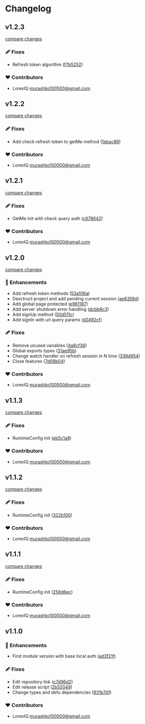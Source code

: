 # Changelog


## v1.2.3

[compare changes](https://github.com/LorexIQ/nuxt-local-auth/compare/v1.2.2...v1.2.3)

### 🩹 Fixes

- Refresh token algorithm ([f7b5252](https://github.com/LorexIQ/nuxt-local-auth/commit/f7b5252))

### ❤️ Contributors

- LorexIQ <murashko100500@gmail.com>

## v1.2.2

[compare changes](https://github.com/LorexIQ/nuxt-local-auth/compare/v1.2.1...v1.2.2)

### 🩹 Fixes

- Add check refresh token to getMe method ([1ebac89](https://github.com/LorexIQ/nuxt-local-auth/commit/1ebac89))

### ❤️ Contributors

- LorexIQ <murashko100500@gmail.com>

## v1.2.1

[compare changes](https://github.com/LorexIQ/nuxt-local-auth/compare/v1.2.0...v1.2.1)

### 🩹 Fixes

- GetMe init with check query auth ([c678642](https://github.com/LorexIQ/nuxt-local-auth/commit/c678642))

### ❤️ Contributors

- LorexIQ <murashko100500@gmail.com>

## v1.2.0

[compare changes](https://github.com/LorexIQ/nuxt-local-auth/compare/v1.1.3...v1.2.0)

### 🚀 Enhancements

- Add refresh token methods ([53a106a](https://github.com/LorexIQ/nuxt-local-auth/commit/53a106a))
- Desctruct project and add pending current session ([ae8359d](https://github.com/LorexIQ/nuxt-local-auth/commit/ae8359d))
- Add global page protected ([e961187](https://github.com/LorexIQ/nuxt-local-auth/commit/e961187))
- Add server shutdown error handling ([dcbb9c3](https://github.com/LorexIQ/nuxt-local-auth/commit/dcbb9c3))
- Add signUp method ([50d511c](https://github.com/LorexIQ/nuxt-local-auth/commit/50d511c))
- Add signIn with url query params ([d2492cf](https://github.com/LorexIQ/nuxt-local-auth/commit/d2492cf))

### 🩹 Fixes

- Remove unused variables ([4a8cf36](https://github.com/LorexIQ/nuxt-local-auth/commit/4a8cf36))
- Global exports types ([31ae95b](https://github.com/LorexIQ/nuxt-local-auth/commit/31ae95b))
- Change watch handler on refresh session in N time ([339d954](https://github.com/LorexIQ/nuxt-local-auth/commit/339d954))
- Close features ([7d08b04](https://github.com/LorexIQ/nuxt-local-auth/commit/7d08b04))

### ❤️ Contributors

- LorexIQ <murashko100500@gmail.com>

## v1.1.3

[compare changes](https://github.com/LorexIQ/nuxt-local-auth/compare/v1.1.2...v1.1.3)

### 🩹 Fixes

- RuntimeConfig init ([eb5c1a8](https://github.com/LorexIQ/nuxt-local-auth/commit/eb5c1a8))

### ❤️ Contributors

- LorexIQ <murashko100500@gmail.com>

## v1.1.2

[compare changes](https://github.com/LorexIQ/nuxt-local-auth/compare/v1.1.1...v1.1.2)

### 🩹 Fixes

- RuntimeConfig init ([322b100](https://github.com/LorexIQ/nuxt-local-auth/commit/322b100))

### ❤️ Contributors

- LorexIQ <murashko100500@gmail.com>

## v1.1.1

[compare changes](https://github.com/LorexIQ/nuxt-local-auth/compare/v1.1.0...v1.1.1)

### 🩹 Fixes

- RuntimeConfig init ([258d6ec](https://github.com/LorexIQ/nuxt-local-auth/commit/258d6ec))

### ❤️ Contributors

- LorexIQ <murashko100500@gmail.com>

## v1.1.0


### 🚀 Enhancements

- First module version with base local auth ([ad3f21f](https://github.com/LorexIQ/nuxt-local-auth/commit/ad3f21f))

### 🩹 Fixes

- Edit repository link ([c7d96d2](https://github.com/LorexIQ/nuxt-local-auth/commit/c7d96d2))
- Edit release script ([2b52049](https://github.com/LorexIQ/nuxt-local-auth/commit/2b52049))
- Change types and defu dependencies ([931b7d1](https://github.com/LorexIQ/nuxt-local-auth/commit/931b7d1))

### ❤️ Contributors

- LorexIQ <murashko100500@gmail.com>

